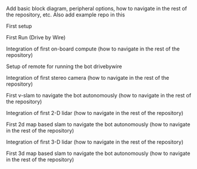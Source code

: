 Add basic block diagram, peripheral options, how to navigate in the rest of the repository, etc. 
Also add example repo in this 

First setup

First Run (Drive by Wire)

Integration of first on-board compute (how to navigate in the rest of the repository)

Setup of remote for running the bot drivebywire

Integration of first stereo camera (how to navigate in the rest of the repository)

First v-slam to navigate the bot autonomously (how to navigate in the rest of the repository)

Integration of first 2-D lidar (how to navigate in the rest of the repository)

First 2d map based slam to navigate the bot autonomously (how to navigate in the rest of the repository)

Integration of first 3-D lidar (how to navigate in the rest of the repository)

First 3d map based slam to navigate the bot autonomously (how to navigate in the rest of the repository)


